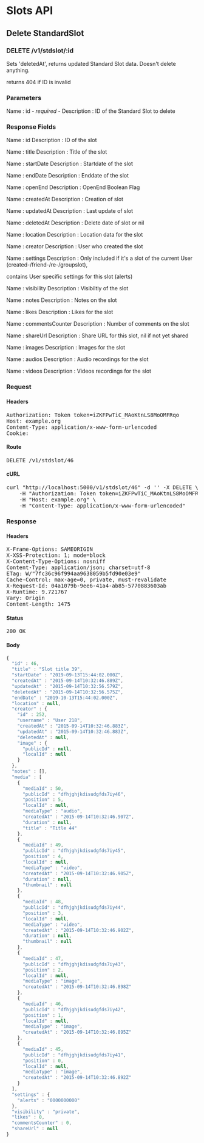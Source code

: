 # Slots API

## Delete StandardSlot

### DELETE /v1/stdslot/:id

Sets &#39;deletedAt&#39;, returns updated Standard Slot data. Doesn&#39;t delete anything.

returns 404 if ID is invalid

### Parameters

Name : id *- required -*
Description : ID of the Standard Slot to delete


### Response Fields

Name : id
Description : ID of the slot

Name : title
Description : Title of the slot

Name : startDate
Description : Startdate of the slot

Name : endDate
Description : Enddate of the slot

Name : openEnd
Description : OpenEnd Boolean Flag

Name : createdAt
Description : Creation of slot

Name : updatedAt
Description : Last update of slot

Name : deletedAt
Description : Delete date of slot or nil

Name : location
Description : Location data for the slot

Name : creator
Description : User who created the slot

Name : settings
Description : Only included if it&#39;s a slot of the current User (created-/friend-/re-/groupslot),

contains User specific settings for this slot (alerts)

Name : visibility
Description : Visibiltiy of the slot

Name : notes
Description : Notes on the slot

Name : likes
Description : Likes for the slot

Name : commentsCounter
Description : Number of comments on the slot

Name : shareUrl
Description : Share URL for this slot, nil if not yet shared

Name : images
Description : Images for the slot

Name : audios
Description : Audio recordings for the slot

Name : videos
Description : Videos recordings for the slot

### Request

#### Headers

<pre>Authorization: Token token=iZKFPwTiC_MAoKtnLS8MoOMFRqo
Host: example.org
Content-Type: application/x-www-form-urlencoded
Cookie: </pre>

#### Route

<pre>DELETE /v1/stdslot/46</pre>

#### cURL

<pre class="request">curl &quot;http://localhost:5000/v1/stdslot/46&quot; -d &#39;&#39; -X DELETE \
	-H &quot;Authorization: Token token=iZKFPwTiC_MAoKtnLS8MoOMFRqo&quot; \
	-H &quot;Host: example.org&quot; \
	-H &quot;Content-Type: application/x-www-form-urlencoded&quot;</pre>

### Response

#### Headers

<pre>X-Frame-Options: SAMEORIGIN
X-XSS-Protection: 1; mode=block
X-Content-Type-Options: nosniff
Content-Type: application/json; charset=utf-8
ETag: W/&quot;7fc36c96f994aa9638059b5fd90e03e9&quot;
Cache-Control: max-age=0, private, must-revalidate
X-Request-Id: 04a1079b-9ee6-41a4-ab85-5770883603ab
X-Runtime: 9.721767
Vary: Origin
Content-Length: 1475</pre>

#### Status

<pre>200 OK</pre>

#### Body

```javascript
{
  "id" : 46,
  "title" : "Slot title 39",
  "startDate" : "2019-09-13T15:44:02.000Z",
  "createdAt" : "2015-09-14T10:32:46.889Z",
  "updatedAt" : "2015-09-14T10:32:56.579Z",
  "deletedAt" : "2015-09-14T10:32:56.575Z",
  "endDate" : "2019-10-13T15:44:02.000Z",
  "location" : null,
  "creator" : {
    "id" : 252,
    "username" : "User 218",
    "createdAt" : "2015-09-14T10:32:46.883Z",
    "updatedAt" : "2015-09-14T10:32:46.883Z",
    "deletedAt" : null,
    "image" : {
      "publicId" : null,
      "localId" : null
    }
  },
  "notes" : [],
  "media" : [
    {
      "mediaId" : 50,
      "publicId" : "dfhjghjkdisudgfds7iy46",
      "position" : 5,
      "localId" : null,
      "mediaType" : "audio",
      "createdAt" : "2015-09-14T10:32:46.907Z",
      "duration" : null,
      "title" : "Title 44"
    },
    {
      "mediaId" : 49,
      "publicId" : "dfhjghjkdisudgfds7iy45",
      "position" : 4,
      "localId" : null,
      "mediaType" : "video",
      "createdAt" : "2015-09-14T10:32:46.905Z",
      "duration" : null,
      "thumbnail" : null
    },
    {
      "mediaId" : 48,
      "publicId" : "dfhjghjkdisudgfds7iy44",
      "position" : 3,
      "localId" : null,
      "mediaType" : "video",
      "createdAt" : "2015-09-14T10:32:46.902Z",
      "duration" : null,
      "thumbnail" : null
    },
    {
      "mediaId" : 47,
      "publicId" : "dfhjghjkdisudgfds7iy43",
      "position" : 2,
      "localId" : null,
      "mediaType" : "image",
      "createdAt" : "2015-09-14T10:32:46.898Z"
    },
    {
      "mediaId" : 46,
      "publicId" : "dfhjghjkdisudgfds7iy42",
      "position" : 1,
      "localId" : null,
      "mediaType" : "image",
      "createdAt" : "2015-09-14T10:32:46.895Z"
    },
    {
      "mediaId" : 45,
      "publicId" : "dfhjghjkdisudgfds7iy41",
      "position" : 0,
      "localId" : null,
      "mediaType" : "image",
      "createdAt" : "2015-09-14T10:32:46.892Z"
    }
  ],
  "settings" : {
    "alerts" : "0000000000"
  },
  "visibility" : "private",
  "likes" : 0,
  "commentsCounter" : 0,
  "shareUrl" : null
}
```
